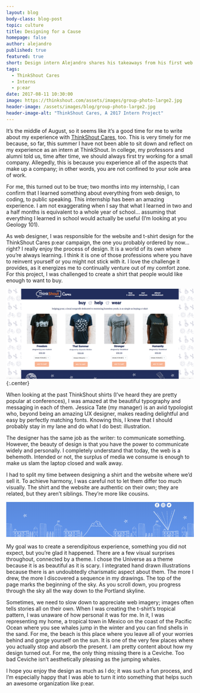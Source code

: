 ```yaml
---
layout: blog
body-class: blog-post
topic: culture
title: Designing for a Cause
homepage: false
author: alejandro
published: true
featured: true
short: Design intern Alejandro shares his takeaways from his first web design project, and the inspiration behind his designs for ThinkShout Cares.
tags:
  - ThinkShout Cares
  - Interns
  - p:ear
date: 2017-08-11 10:30:00
image: https://thinkshout.com/assets/images/group-photo-large2.jpg
header-image: /assets/images/blog/group-photo-large2.jpg
header-image-alt: "ThinkShout Cares, A 2017 Intern Project"
---
```


It’s the middle of August, so it seems like it’s a good time for me to write about my experience with [ThinkShout Cares](http://give.thinkshout.com/), too. This is very timely for me because, so far, this summer I have not been able to sit down and reflect on my experience as an intern at ThinkShout. In college, my professors and alumni told us, time after time, we should always first try working for a small company. Allegedly, this is because you experience all of the aspects that make up a company; in other words, you are not confined to your sole area of work. 

For me, this turned out to be true; two months into my internship, I can confirm that I learned something about everything from web design, to coding, to public speaking. This internship has been an amazing experience. I am not exaggerating when I say that what I learned in two and a half months is equivalent to a whole year of school… assuming that everything I learned in school would actually be useful (I’m looking at you Geology 101). 

As web designer, I was responsible for the website and t-shirt design for the ThinkShout Cares p:ear campaign, the one you probably ordered by now... right?  I really enjoy the process of design. It is a world of its own where you’re always learning. I think it is one of those professions where you have to reinvent yourself or you might not stick with it. I love the challenge it provides, as it energizes me to continually venture out of my comfort zone. For this project, I was challenged to create a shirt that people would like enough to want to buy. 

![ts_cares_1.png](/assets/images/blog/ts_cares_1.png){:.center}

When looking at the past ThinkShout shirts (I’ve heard they are pretty popular at conferences), I was amazed at the beautiful typography and messaging in each of them. Jessica Tate (my manager) is an avid typologist who, beyond being an amazing UX designer, makes reading delightful and easy by perfectly matching fonts. Knowing this, I knew that I should probably stay in my lane and do what I do best: illustration. 

The designer has the same job as the writer: to communicate something. However, the beauty of design is that you have the power to communicate widely and personally. I completely understand that today, the web is a behemoth. Intended or not, the surplus of media we consume is enough to make us slam the laptop closed and walk away. 

I had to split my time between designing a shirt and the website where we’d sell it. To achieve harmony, I was careful not to let them differ too much visually. The shirt and the website are authentic on their own; they are related, but they aren’t siblings. They’re more like cousins. 

![ts_cares_2.png](/assets/images/blog/ts_cares_2.png)

My goal was to create a serendipitous experience, something you did not expect, but you’re glad it happened. There are a few visual surprises throughout, connected by a theme. I chose the Universe as a theme because it is as beautiful as it is scary. I integrated hand drawn illustrations because there is an undoubtedly charismatic aspect about them. The more I drew, the more I discovered a sequence in my drawings. The top of the page marks the beginning of the sky. As you scroll down, you progress through the sky all the way down to the Portland skyline. 

Sometimes, we need to slow down to appreciate web imagery; images often tells stories all on their own. When I was creating the t-shirt’s tropical pattern, I was unaware of how personal it was for me. In it, I was representing my home, a tropical town in Mexico on the coast of the Pacific Ocean where you see whales jump in the winter and you can find shells in the sand. For me, the beach is this place where you leave all of your worries behind and gorge yourself on the sun. It is one of the very few places where you actually stop and absorb the present. I am pretty content about how my design turned out. For me, the only thing missing there is a Ceviche. Too bad Ceviche isn’t aesthetically pleasing as the jumping whales.

I hope you enjoy the design as much as I do; it was such a fun process, and I’m especially happy that I was able to turn it into something that helps such an awesome organization like p:ear.

